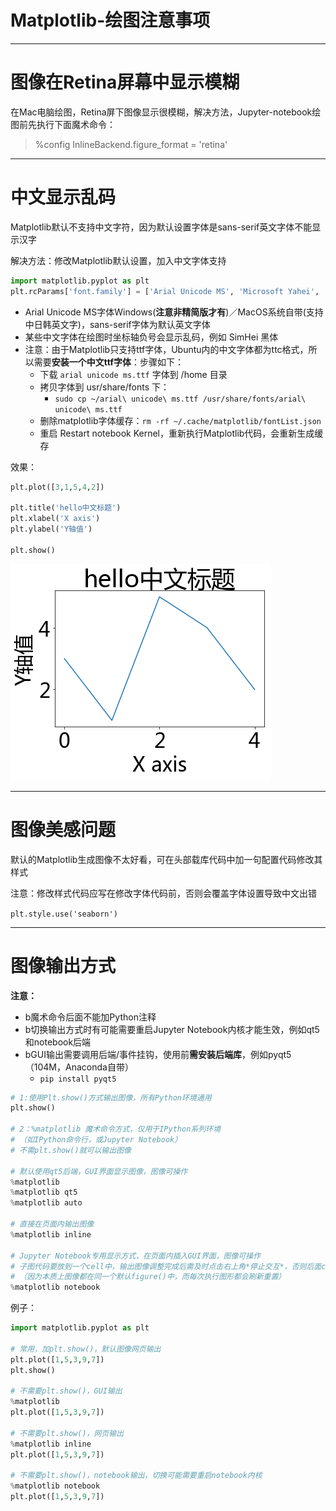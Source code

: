 
Matplotlib-绘图注意事项
===

---

# 图像在Retina屏幕中显示模糊

在Mac电脑绘图，Retina屏下图像显示很模糊，解决方法，Jupyter-notebook绘图前先执行下面魔术命令：

>%config InlineBackend.figure_format = 'retina'

---

# 中文显示乱码

Matplotlib默认不支持中文字符，因为默认设置字体是sans-serif英文字体不能显示汉字

解决方法：修改Matplotlib默认设置，加入中文字体支持

```python
import matplotlib.pyplot as plt
plt.rcParams['font.family'] = ['Arial Unicode MS', 'Microsoft Yahei', 'SimHei', 'sans-serif'] #  全局设置支持中文字体，默认 sans-serif
```

* Arial Unicode MS字体Windows(**注意非精简版才有**)／MacOS系统自带(支持中日韩英文字)，sans-serif字体为默认英文字体
* 某些中文字体在绘图时坐标轴负号会显示乱码，例如 SimHei 黑体
* 注意：由于Matplotlib只支持ttf字体，Ubuntu内的中文字体都为ttc格式，所以需要**安装一个中文ttf字体**：步骤如下：
    * 下载 `arial unicode ms.ttf` 字体到 /home 目录
    * 拷贝字体到 usr/share/fonts 下：
        * `sudo cp ~/arial\ unicode\ ms.ttf /usr/share/fonts/arial\ unicode\ ms.ttf`
    * 删除matplotlib字体缓存：`rm -rf ~/.cache/matplotlib/fontList.json`
    * 重启 Restart notebook Kernel，重新执行Matplotlib代码，会重新生成缓存


效果：
```python
plt.plot([3,1,5,4,2])

plt.title('hello中文标题')
plt.xlabel('X axis')
plt.ylabel('Y轴值')

plt.show()
```

![png](images/matplotlib22.png)

---

图像美感问题
===

默认的Matplotlib生成图像不太好看，可在头部载库代码中加一句配置代码修改其样式

注意：修改样式代码应写在修改字体代码前，否则会覆盖字体设置导致中文出错

`plt.style.use('seaborn')`

----

图像输出方式
===

**注意：**

* b魔术命令后面不能加Python注释
* b切换输出方式时有可能需要重启Jupyter Notebook内核才能生效，例如qt5和notebook后端
* bGUI输出需要调用后端/事件挂钩，使用前**需安装后端库**，例如pyqt5（104M，Anaconda自带）
    * `pip install pyqt5`

```python
# 1:使用Plt.show()方式输出图像，所有Python环境通用
plt.show()

# 2：%matplotlib 魔术命令方式，仅用于IPython系列环境
# （如IPython命令行，或Jupyter Notebook）
# 不需plt.show()就可以输出图像

# 默认使用qt5后端，GUI界面显示图像，图像可操作
%matplotlib
%matplotlib qt5
%matplotlib auto

# 直接在页面内输出图像
%matplotlib inline

# Jupyter Notebook专用显示方式，在页面内插入GUI界面，图像可操作
# 子图代码要放到一个cell中，输出图像调整完成后需及时点击右上角*停止交互*，否则后面cell的图像也会画到同一个图像中
# （因为本质上图像都在同一个默认figure()中，而每次执行图形都会刷新重置）
%matplotlib notebook
```
例子：

```python
import matplotlib.pyplot as plt

# 常用，加plt.show()，默认图像网页输出
plt.plot([1,5,3,9,7])
plt.show()

# 不需要plt.show()，GUI输出
%matplotlib
plt.plot([1,5,3,9,7])

# 不需要plt.show()，网页输出
%matplotlib inline
plt.plot([1,5,3,9,7])

# 不需要plt.show()，notebook输出，切换可能需要重启notebook内核
%matplotlib notebook
plt.plot([1,5,3,9,7])

```






